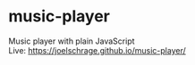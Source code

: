 # music-player

Music player with plain JavaScript<br />
Live: https://joelschrage.github.io/music-player/